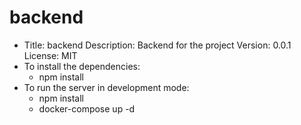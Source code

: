 # backend
- Title: backend
  Description: Backend for the project
  Version: 0.0.1
  License: MIT
- To install the dependencies:
  - npm install
- To run the server in development mode:
  - npm install 
  - docker-compose up -d